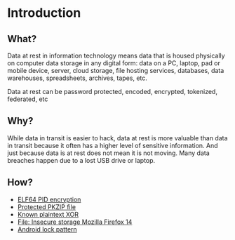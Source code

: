 # Introduction

## What?

Data at rest in information technology means data that is housed physically on computer data storage in any digital form: data on a PC, laptop, pad or mobile device, server, cloud storage, file hosting services, databases, data warehouses, spreadsheets, archives, tapes, etc.

Data at rest can be password protected, encoded, encrypted, tokenized, federated, etc

## Why?

While data in transit is easier to hack, data at rest is more valuable than data in transit because it often has a higher level of sensitive information. And just because data is at rest does not mean it is not moving. Many data breaches happen due to a lost USB drive or laptop.

## How?

* [ELF64 PID encryption](elf64-pid.md)
* [Protected PKZIP file](pkzip.md)
* [Known plaintext XOR](bmp-xor.md)
* [File: Insecure storage Mozilla Firefox 14](insecure-storage1.md)
* [Android lock pattern](android-lock.md)
